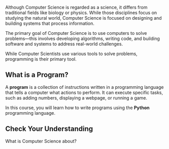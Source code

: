 Although Computer Science is regarded as a science, it differs from traditional fields like biology or physics. While those disciplines focus on studying the natural world, Computer Science is focused on designing and building systems that process information.

The primary goal of Computer Science is to use computers to solve problems—this involves developing algorithms, writing code, and building software and systems to address real-world challenges.

While Computer Scientists use various tools to solve problems, programming is their primary tool.
## What is a Program?

A **program** is a collection of instructions written in a programming language that tells a computer what actions to perform. It can execute specific tasks, such as adding numbers, displaying a webpage, or running a game.

In this course, you will learn how to write programs using the **Python** programming language.

## Check Your Understanding

What is Computer Science about?
